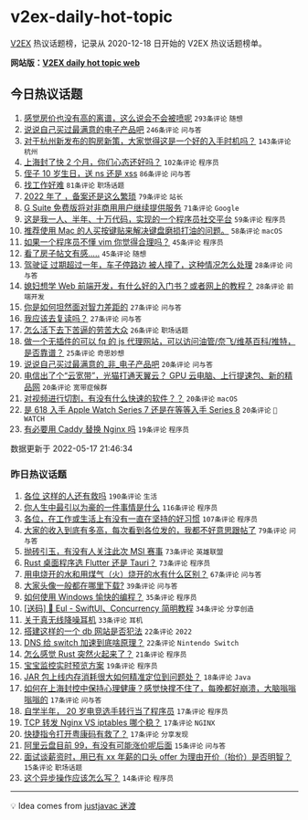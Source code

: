 # v2ex-daily-hot-topic

[V2EX](https://www.v2ex.com/) 热议话题榜，记录从 2020-12-18 日开始的 V2EX 热议话题榜单。

**网站版：[V2EX daily hot topic web](https://boojack.github.io/v2ex-daily-hot-topic-web/)**

## 今日热议话题

<!-- TODAY BEGIN -->

1. [感觉房价也没有高的离谱，这么说会不会被喷呢](https://www.v2ex.com/t/853391) `293条评论` `随想`
1. [说说自己买过最满意的电子产品吧](https://www.v2ex.com/t/853340) `246条评论` `问与答`
1. [对于杭州新发布的购房新策，大家觉得这是一个好的入手时机吗？](https://www.v2ex.com/t/853360) `143条评论` `杭州`
1. [上海封了快 2 个月，你们心态还好吗？](https://www.v2ex.com/t/853436) `102条评论` `程序员`
1. [侄子 10 岁生日，送 ns 还是 xss](https://www.v2ex.com/t/853342) `86条评论` `问与答`
1. [找工作好难](https://www.v2ex.com/t/853368) `81条评论` `职场话题`
1. [2022 年了 ，备案还是这么繁琐](https://www.v2ex.com/t/853461) `79条评论` `站长`
1. [G Suite 免费版将对非商用用户继续提供服务](https://www.v2ex.com/t/853418) `71条评论` `Google`
1. [这是我一人、半年、十万代码，实现的一个程序员社交平台](https://www.v2ex.com/t/853486) `59条评论` `程序员`
1. [推荐使用 Mac 的人买按键贴来解决键盘磨损打油的问题。](https://www.v2ex.com/t/853375) `58条评论` `macOS`
1. [如果一个程序员不懂 vim 你觉得合理吗？](https://www.v2ex.com/t/853575) `45条评论` `程序员`
1. [看了房子帖文有感.....](https://www.v2ex.com/t/853485) `45条评论` `随想`
1. [驾驶证 过期超过一年，车子停路边 被人撞了，这种情况怎么处理](https://www.v2ex.com/t/853546) `28条评论` `问与答`
1. [媳妇想学 Web 前端开发，有什么好的入门书？或者网上的教程？](https://www.v2ex.com/t/853341) `28条评论` `前端开发`
1. [你是如何坦然面对智力差距的](https://www.v2ex.com/t/853545) `27条评论` `问与答`
1. [我应该去复读吗？](https://www.v2ex.com/t/853534) `27条评论` `问与答`
1. [怎么活下去下苦逼的劳苦大众](https://www.v2ex.com/t/853387) `26条评论` `职场话题`
1. [做一个无插件的可以 fq 的 js 代理网站，可以访问油管/奈飞/维基百科/推特，是否靠谱？](https://www.v2ex.com/t/853447) `25条评论` `奇思妙想`
1. [说说自己买过最满意的_非_电子产品吧](https://www.v2ex.com/t/853514) `20条评论` `问与答`
1. [电信出了个“云宽带”，光猫打通天翼云？ GPU 云电脑、上行提速包、新的精品网](https://www.v2ex.com/t/853404) `20条评论` `宽带症候群`
1. [对视频进行切割，有没有什么快速的软件？？](https://www.v2ex.com/t/853364) `20条评论` `macOS`
1. [是 618 入手 Apple Watch Series 7 还是在等等入手 Series 8](https://www.v2ex.com/t/853356) `20条评论` ` WATCH`
1. [有必要用 Caddy 替换 Nginx 吗](https://www.v2ex.com/t/853530) `19条评论` `程序员`

数据更新于 2022-05-17 21:46:34

<!-- TODAY END -->

### 昨日热议话题

<!-- YESTERDAY BEGIN -->

1. [各位 这样的人还有救吗](https://www.v2ex.com/t/853076) `190条评论` `生活`
1. [你人生中最引以为豪的一件事情是什么](https://www.v2ex.com/t/853130) `116条评论` `程序员`
1. [各位，在工作或生活上有没有一直在坚持的好习惯](https://www.v2ex.com/t/853078) `107条评论` `程序员`
1. [大家的收入到底有多高，每次看到各位发的，我都不好意思跟帖了](https://www.v2ex.com/t/853121) `79条评论` `问与答`
1. [抛砖引玉，有没有人关注此次 MSI 赛事](https://www.v2ex.com/t/853071) `73条评论` `英雄联盟`
1. [Rust 桌面程序选 Flutter 还是 Tauri？](https://www.v2ex.com/t/853174) `73条评论` `程序员`
1. [用电烧开的水和用煤气（火）烧开的水有什么区别？](https://www.v2ex.com/t/853079) `67条评论` `问与答`
1. [大家头像一般都在哪里下载?](https://www.v2ex.com/t/853148) `39条评论` `问与答`
1. [如何使用 Windows 愉快的编程？](https://www.v2ex.com/t/853292) `35条评论` `程序员`
1. [[送码] 🎉 Eul - SwiftUI、Concurrency 简明教程](https://www.v2ex.com/t/853068) `34条评论` `分享创造`
1. [关于真无线降噪耳机](https://www.v2ex.com/t/853144) `33条评论` `耳机`
1. [搭建这样的一个 db 网站是否犯法](https://www.v2ex.com/t/853221) `22条评论` `2022`
1. [DNS 给 switch 加速到底啥原理？](https://www.v2ex.com/t/853106) `22条评论` `Nintendo Switch`
1. [怎么感觉 Rust 突然火起来了？](https://www.v2ex.com/t/853277) `21条评论` `程序员`
1. [宝宝监控实时预览方案](https://www.v2ex.com/t/853234) `19条评论` `程序员`
1. [JAR 包上线内存消耗很大如何精准定位到问题处？](https://www.v2ex.com/t/853200) `18条评论` `Java`
1. [如何在上海封控中保持心理健康？感觉快撑不住了，每晚都好崩溃，大脑嗡嗡嗡嗡的](https://www.v2ex.com/t/853320) `17条评论` `问与答`
1. [自学半年， 20 岁电竞选手转行当了程序员](https://www.v2ex.com/t/853247) `17条评论` `程序员`
1. [TCP 转发 Nginx VS iptables 哪个稳？](https://www.v2ex.com/t/853232) `17条评论` `NGINX`
1. [快捷指令打开粤康码有救了？](https://www.v2ex.com/t/853207) `17条评论` `分享发现`
1. [阿里云盘目前 99，有没有可能涨价呢后面](https://www.v2ex.com/t/853204) `15条评论` `问与答`
1. [面试谈薪资时，用已有 xx 年薪的口头 offer 为理由开价（抬价）是否明智？](https://www.v2ex.com/t/853136) `15条评论` `职场话题`
1. [这个异步操作应该怎么写？](https://www.v2ex.com/t/853300) `14条评论` `程序员`

<!-- YESTERDAY END -->

---

💡 Idea comes from [justjavac 迷渡](https://github.com/justjavac/)
